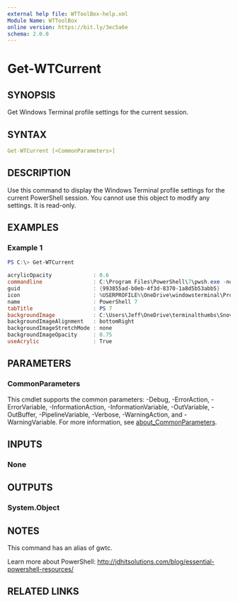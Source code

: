 ```yaml
---
external help file: WTToolBox-help.xml
Module Name: WTToolBox
online version: https://bit.ly/3ec5a6e
schema: 2.0.0
---
```


# Get-WTCurrent

## SYNOPSIS

Get Windows Terminal profile settings for the current session.

## SYNTAX

```yaml
Get-WTCurrent [<CommonParameters>]
```

## DESCRIPTION

Use this command to display the Windows Terminal profile settings for the current PowerShell session. You cannot use this object to modify any settings. It is read-only.

## EXAMPLES

### Example 1

```powershell
PS C:\> Get-WTCurrent

acrylicOpacity             : 0.6
commandline                : C:\Program Files\PowerShell\7\pwsh.exe -nologo
guid                       : {993855ad-b0eb-4f3d-8370-1a8d5b53abb5}
icon                       : %USERPROFILE%\OneDrive\windowsterminal\ProfileIcons\pwsh.scale-150.png
name                       : PowerShell 7
tabTitle                   : PS 7
backgroundImage            : C:\Users\Jeff\OneDrive\terminalthumbs\Snover-head.png
backgroundImageAlignment   : bottomRight
backgroundImageStretchMode : none
backgroundImageOpacity     : 0.75
useAcrylic                 : True
```

## PARAMETERS

### CommonParameters

This cmdlet supports the common parameters: -Debug, -ErrorAction, -ErrorVariable, -InformationAction, -InformationVariable, -OutVariable, -OutBuffer, -PipelineVariable, -Verbose, -WarningAction, and -WarningVariable. For more information, see [about_CommonParameters](http://go.microsoft.com/fwlink/?LinkID=113216).

## INPUTS

### None

## OUTPUTS

### System.Object

## NOTES

This command has an alias of gwtc.

Learn more about PowerShell:
http://jdhitsolutions.com/blog/essential-powershell-resources/

## RELATED LINKS
